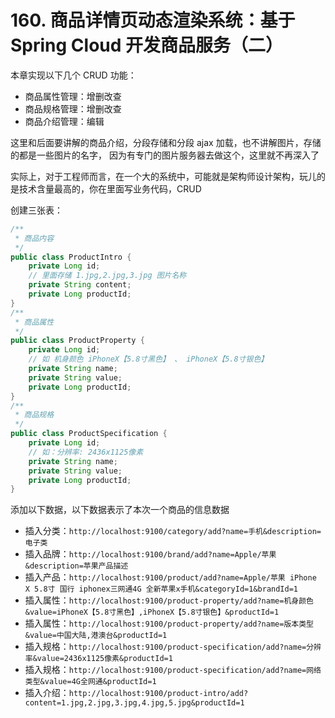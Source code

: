 # 160. 商品详情页动态渲染系统：基于 Spring Cloud 开发商品服务（二）
本章实现以下几个 CRUD 功能：

- 商品属性管理：增删改查
- 商品规格管理：增删改查
- 商品介绍管理：编辑

这里和后面要讲解的商品介绍，分段存储和分段 ajax 加载，也不讲解图片，存储的都是一些图片的名字，
因为有专门的图片服务器去做这个，这里就不再深入了

实际上，对于工程师而言，在一个大的系统中，可能就是架构师设计架构，玩儿的是技术含量最高的，你在里面写业务代码，CRUD

创建三张表：

```java
/**
 * 商品内容
 */
public class ProductIntro {
    private Long id;
    // 里面存储 1.jpg,2.jpg,3.jpg 图片名称
    private String content;
    private Long productId;
}
/**
 * 商品属性
 */
public class ProductProperty {
    private Long id;
    // 如 机身颜色 iPhoneX【5.8寸黑色】 、 iPhoneX【5.8寸银色】
    private String name;
    private String value;
    private Long productId;
}
/**
 * 商品规格
 */
public class ProductSpecification {
	private Long id;
	// 如：分辨率: 2436x1125像素
	private String name;
	private String value;
	private Long productId;
}
```

添加以下数据，以下数据表示了本次一个商品的信息数据

- 插入分类：`http://localhost:9100/category/add?name=手机&description=电子类`
- 插入品牌：`http://localhost:9100/brand/add?name=Apple/苹果&description=苹果产品描述`
- 插入产品：`http://localhost:9100/product/add?name=Apple/苹果 iPhone X 5.8寸 国行 iphonex三网通4G 全新苹果x手机&categoryId=1&brandId=1`
- 插入属性：`http://localhost:9100/product-property/add?name=机身颜色&value=iPhoneX【5.8寸黑色】,iPhoneX【5.8寸银色】&productId=1`
- 插入属性：`http://localhost:9100/product-property/add?name=版本类型&value=中国大陆,港澳台&productId=1`
- 插入规格：`http://localhost:9100/product-specification/add?name=分辨率&value=2436x1125像素&productId=1`
- 插入规格：`http://localhost:9100/product-specification/add?name=网络类型&value=4G全网通&productId=1`
- 插入介绍：`http://localhost:9100/product-intro/add?content=1.jpg,2.jpg,3.jpg,4.jpg,5.jpg&productId=1`


<iframe  height="500px" width="100%" frameborder=0 allowfullscreen="true" :src="$withBase('/ads.html')"></iframe>
